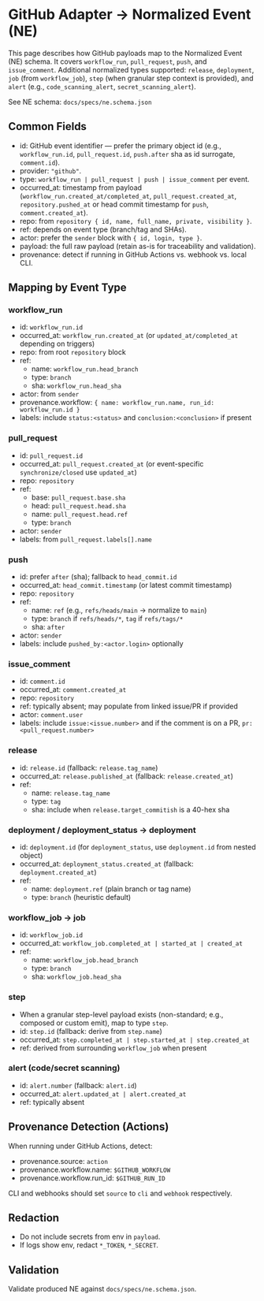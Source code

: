 # GitHub Adapter → Normalized Event (NE)

This page describes how GitHub payloads map to the Normalized Event (NE) schema. It covers `workflow_run`, `pull_request`, `push`, and `issue_comment`. Additional normalized types supported: `release`, `deployment`, `job` (from `workflow_job`), `step` (when granular step context is provided), and `alert` (e.g., `code_scanning_alert`, `secret_scanning_alert`).

See NE schema: `docs/specs/ne.schema.json`

## Common Fields

- id: GitHub event identifier — prefer the primary object id (e.g., `workflow_run.id`, `pull_request.id`, `push.after` sha as id surrogate, `comment.id`).
- provider: `"github"`.
- type: `workflow_run | pull_request | push | issue_comment` per event.
- occurred_at: timestamp from payload (`workflow_run.created_at/completed_at`, `pull_request.created_at`, `repository.pushed_at` or head commit timestamp for `push`, `comment.created_at`).
- repo: from `repository { id, name, full_name, private, visibility }`.
- ref: depends on event type (branch/tag and SHAs).
- actor: prefer the `sender` block with `{ id, login, type }`.
- payload: the full raw payload (retain as-is for traceability and validation).
- provenance: detect if running in GitHub Actions vs. webhook vs. local CLI.

## Mapping by Event Type

### workflow_run

- id: `workflow_run.id`
- occurred_at: `workflow_run.created_at` (or `updated_at/completed_at` depending on triggers)
- repo: from root `repository` block
- ref:
  - name: `workflow_run.head_branch`
  - type: `branch`
  - sha: `workflow_run.head_sha`
- actor: from `sender`
- provenance.workflow: `{ name: workflow_run.name, run_id: workflow_run.id }`
- labels: include `status:<status>` and `conclusion:<conclusion>` if present

### pull_request

- id: `pull_request.id`
- occurred_at: `pull_request.created_at` (or event-specific `synchronize/closed` use `updated_at`)
- repo: `repository`
- ref:
  - base: `pull_request.base.sha`
  - head: `pull_request.head.sha`
  - name: `pull_request.head.ref`
  - type: `branch`
- actor: `sender`
- labels: from `pull_request.labels[].name`

### push

- id: prefer `after` (sha); fallback to `head_commit.id`
- occurred_at: `head_commit.timestamp` (or latest commit timestamp)
- repo: `repository`
- ref:
  - name: `ref` (e.g., `refs/heads/main` → normalize to `main`)
  - type: `branch` if `refs/heads/*`, `tag` if `refs/tags/*`
  - sha: `after`
- actor: `sender`
- labels: include `pushed_by:<actor.login>` optionally

### issue_comment

- id: `comment.id`
- occurred_at: `comment.created_at`
- repo: `repository`
- ref: typically absent; may populate from linked issue/PR if provided
- actor: `comment.user`
- labels: include `issue:<issue.number>` and if the comment is on a PR, `pr:<pull_request.number>`

### release

- id: `release.id` (fallback: `release.tag_name`)
- occurred_at: `release.published_at` (fallback: `release.created_at`)
- ref:
  - name: `release.tag_name`
  - type: `tag`
  - sha: include when `release.target_commitish` is a 40-hex sha

### deployment / deployment_status → deployment

- id: `deployment.id` (for `deployment_status`, use `deployment.id` from nested object)
- occurred_at: `deployment_status.created_at` (fallback: `deployment.created_at`)
- ref:
  - name: `deployment.ref` (plain branch or tag name)
  - type: `branch` (heuristic default)

### workflow_job → job

- id: `workflow_job.id`
- occurred_at: `workflow_job.completed_at | started_at | created_at`
- ref:
  - name: `workflow_job.head_branch`
  - type: `branch`
  - sha: `workflow_job.head_sha`

### step

- When a granular step-level payload exists (non-standard; e.g., composed or custom emit), map to type `step`.
- id: `step.id` (fallback: derive from `step.name`)
- occurred_at: `step.completed_at | step.started_at | step.created_at`
- ref: derived from surrounding `workflow_job` when present

### alert (code/secret scanning)

- id: `alert.number` (fallback: `alert.id`)
- occurred_at: `alert.updated_at | alert.created_at`
- ref: typically absent

## Provenance Detection (Actions)

When running under GitHub Actions, detect:

- provenance.source: `action`
- provenance.workflow.name: `$GITHUB_WORKFLOW`
- provenance.workflow.run_id: `$GITHUB_RUN_ID`

CLI and webhooks should set `source` to `cli` and `webhook` respectively.

## Redaction

- Do not include secrets from env in `payload`.
- If logs show env, redact `*_TOKEN`, `*_SECRET`.

## Validation

Validate produced NE against `docs/specs/ne.schema.json`.
